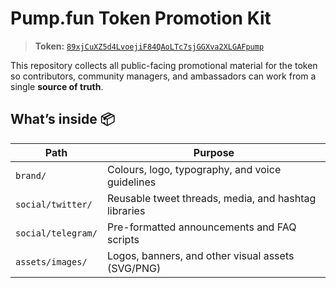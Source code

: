 # Pump.fun Token Promotion Kit

> **Token:** [`89xjCuXZ5d4LvoejiF84QAoLTc7sjGGXva2XLGAFpump`](https://pump.fun/coin/89xjCuXZ5d4LvoejiF84QAoLTc7sjGGXva2XLGAFpump)

This repository collects all public-facing promotional material for the token so contributors, community managers, and ambassadors can work from a single **source of truth**.

## What’s inside 📦
| Path | Purpose |
|------|---------|
| `brand/` | Colours, logo, typography, and voice guidelines |
| `social/twitter/` | Reusable tweet threads, media, and hashtag libraries |
| `social/telegram/` | Pre-formatted announcements and FAQ scripts |
| `assets/images/` | Logos, banners, and other visual assets (SVG/PNG) |

